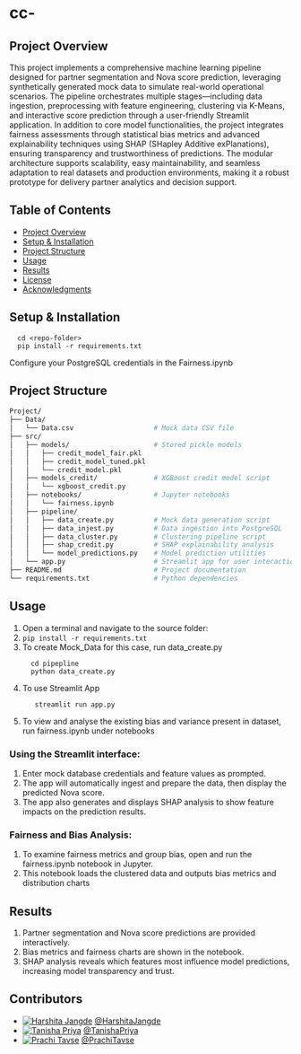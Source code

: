 # cc-
## Project Overview
This project implements a comprehensive machine learning pipeline designed for partner segmentation and Nova score prediction, leveraging synthetically generated mock data to simulate real-world operational scenarios. The pipeline orchestrates multiple stages—including data ingestion, preprocessing with feature engineering, clustering via K-Means, and interactive score prediction through a user-friendly Streamlit application. In addition to core model functionalities, the project integrates fairness assessments through statistical bias metrics and advanced explainability techniques using SHAP (SHapley Additive exPlanations), ensuring transparency and trustworthiness of predictions. The modular architecture supports scalability, easy maintainability, and seamless adaptation to real datasets and production environments, making it a robust prototype for delivery partner analytics and decision support.


## Table of Contents
- [Project Overview](#project-overview)
- [Setup & Installation](#setup--installation)
- [Project Structure](#project-structure)
- [Usage](#usage)
- [Results](#results)
- [License](#license)
- [Acknowledgments](#acknowledgments)


## Setup & Installation
```git clone <repo-url>
  cd <repo-folder>
  pip install -r requirements.txt
```
Configure your PostgreSQL credentials in the Fairness.ipynb


## Project Structure
```bash
Project/
├── Data/
│   └── Data.csv                    # Mock data CSV file
├── src/
│   ├── models/                     # Stored pickle models
│   │   ├── credit_model_fair.pkl
│   │   ├── credit_model_tuned.pkl
│   │   └── credit_model.pkl
│   ├── models_credit/              # XGBoost credit model script
│   │   └── xgboost_credit.py
│   ├── notebooks/                  # Jupyter notebooks
│   │   └── fairness.ipynb
│   ├── pipeline/
│   │   ├── data_create.py          # Mock data generation script
│   │   ├── data_injest.py          # Data ingestion into PostgreSQL
│   │   ├── data_cluster.py         # Clustering pipeline script
│   │   ├── shap_credit.py          # SHAP explainability analysis
│   │   └── model_predictions.py    # Model prediction utilities
│   └── app.py                      # Streamlit app for user interaction and scoring
├── README.md                       # Project documentation
└── requirements.txt                # Python dependencies
```

## Usage

1. Open a terminal and navigate to the source folder:
2. `pip install -r requirements.txt`
3. To create Mock_Data for this case, run data_create.py
    ```cd src
      cd pipepline
      python data_create.py
   ```
4. To use Streamlit App
   ```cd src
      streamlit run app.py
   ```
5. To view and analyse the existing bias and variance present in dataset, run fairness.ipynb under notebooks

### Using the Streamlit interface:
1. Enter mock database credentials and feature values as prompted.
2. The app will automatically ingest and prepare the data, then display the predicted Nova score.
3. The app also generates and displays SHAP analysis to show feature impacts on the prediction results.
### Fairness and Bias Analysis:
1. To examine fairness metrics and group bias, open and run the fairness.ipynb notebook in Jupyter.
2. This notebook loads the clustered data and outputs bias metrics and distribution charts
   

## Results
1. Partner segmentation and Nova score predictions are provided interactively.
2. Bias metrics and fairness charts are shown in the notebook.
3. SHAP analysis reveals which features most influence model predictions, increasing model transparency and trust.

## Contributors
- [![Harshita Jangde](https://github.com/HarshitaJangde.png?size=40)](https://github.com/HarshitaJangde) [@HarshitaJangde](https://github.com/HarshitaJangde) 
- [![Tanisha Priya](https://github.com/tanishapr.png?size=4)](https://github.com/tanishapr) [@TanishaPriya](https://github.com/tanishapr) 
- [![Prachi Tavse](https://github.com/prachitavse.png?size=40)](https://github.com/prachitavse) [@PrachiTavse](https://github.com/prachitavse) 
